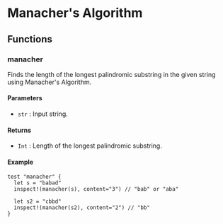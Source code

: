 # Manacher's Algorithm

## Functions

### manacher

Finds the length of the longest palindromic substring in the given string using Manacher's Algorithm.

#### Parameters

- `str` : Input string.

#### Returns

- `Int` : Length of the longest palindromic substring.

#### Example

```moonbit
test "manacher" {
  let s = "babad"
  inspect!(manacher(s), content="3") // "bab" or "aba"
  
  let s2 = "cbbd"
  inspect!(manacher(s2), content="2") // "bb"
}
```
